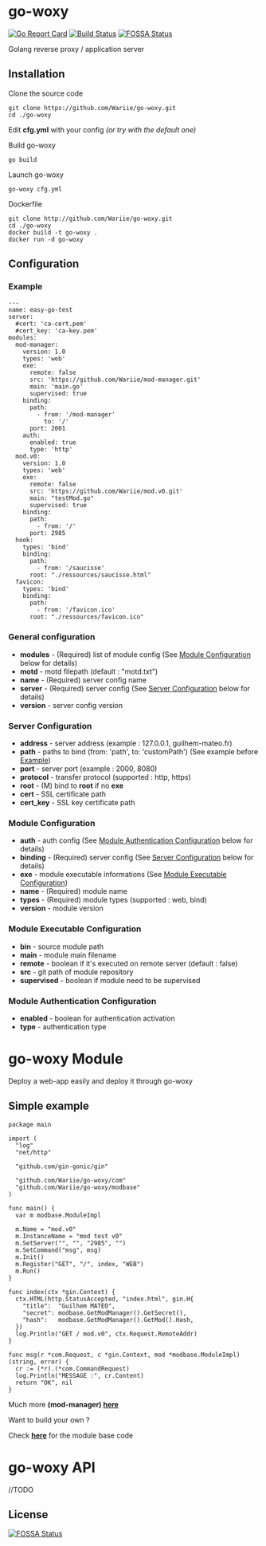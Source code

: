 # go-woxy

[![Go Report Card](https://goreportcard.com/badge/github.com/Wariie/go-woxy)](https://goreportcard.com/report/github.com/Wariie/go-woxy)
[![Build Status](https://travis-ci.com/Wariie/go-woxy.svg?branch=master)](https://travis-ci.com/Wariie/go-woxy)
[![FOSSA Status](https://app.fossa.com/api/projects/git%2Bgithub.com%2FWariie%2Fgo-woxy.svg?type=shield)](https://app.fossa.com/projects/git%2Bgithub.com%2FWariie%2Fgo-woxy?ref=badge_shield)

Golang reverse proxy / application server

## Installation

Clone the source code

    git clone https://github.com/Wariie/go-woxy.git
    cd ./go-woxy
  
Edit **cfg.yml** with your config *(or try with the default one)*

Build go-woxy

    go build

Launch go-woxy

    go-woxy cfg.yml

Dockerfile

    git clone http://github.com/Wariie/go-woxy.git
    cd ./go-woxy
    docker build -t go-woxy .
    docker run -d go-woxy

## Configuration

### Example

    ---
    name: easy-go-test
    server:
      #cert: 'ca-cert.pem'
      #cert_key: 'ca-key.pem'
    modules: 
      mod-manager:
        version: 1.0
        types: 'web'
        exe:
          remote: false
          src: 'https://github.com/Wariie/mod-manager.git'
          main: 'main.go'
          supervised: true
        binding:
          path:
            - from: '/mod-manager'
              to: '/'
          port: 2001
        auth:
          enabled: true
          type: 'http'
      mod.v0: 
        version: 1.0
        types: 'web'
        exe:
          remote: false
          src: 'https://github.com/Wariie/mod.v0.git'
          main: "testMod.go"
          supervised: true
        binding:
          path: 
            - from: '/'
          port: 2985  
      hook:
        types: 'bind'
        binding:
          path:
            - from: '/saucisse' 
          root: "./ressources/saucisse.html"
      favicon:
        types: 'bind'
        binding:
          path:
            - from: '/favicon.ico'
          root: "./ressources/favicon.ico"
  
### General configuration

* **modules** - (Required) list of module config (See [Module Configuration](#module-configuration) below for details)
* **motd** - motd filepath (default : "motd.txt")
* **name** - (Required) server config name
* **server** - (Required) server config (See [Server Configuration](#server-configuration) below for details)
* **version** - server config version

### Server Configuration

* **address** - server address (example : 127.0.0.1, guilhem-mateo.fr)
* **path** - paths to bind (from: 'path', to: 'customPath') (See example before [Example](#example))
* **port** - server port (example : 2000, 8080)
* **protocol** - transfer protocol (supported : http, https)
* **root** - (M) bind to **root** if no **exe**
* **cert** - SSL certificate path
* **cert_key** - SSL key certificate path

### Module Configuration

* **auth** - auth config (See [Module Authentication Configuration](#module-authentication-configuration) below for details)
* **binding** - (Required) server config (See [Server Configuration](#server-configuration) below for details)
* **exe** - module executable informations (See [Module Executable Configuration](#module-executable-configuration))
* **name** - (Required) module name
* **types** - (Required) module types (supported : web, bind)
* **version** - module version

### Module Executable Configuration

* **bin** - source module path
* **main** - module main filename
* **remote** - boolean if it's executed on remote server (default : false)
* **src** - git path of module repository
* **supervised** - boolean if module need to be supervised

### Module Authentication Configuration

* **enabled** - boolean for authentication activation
* **type** - authentication type

# go-woxy Module

Deploy a web-app easily and deploy it through go-woxy

## Simple example

    package main

    import (
      "log"
      "net/http"

      "github.com/gin-gonic/gin"

      "github.com/Wariie/go-woxy/com"
      "github.com/Wariie/go-woxy/modbase"
    )

    func main() {
      var m modbase.ModuleImpl

      m.Name = "mod.v0"
      m.InstanceName = "mod test v0"
      m.SetServer("", "", "2985", "")
      m.SetCommand("msg", msg)
      m.Init()
      m.Register("GET", "/", index, "WEB")
      m.Run()
    }

    func index(ctx *gin.Context) {
      ctx.HTML(http.StatusAccepted, "index.html", gin.H{
        "title":  "Guilhem MATEO",
        "secret": modbase.GetModManager().GetSecret(),
        "hash":   modbase.GetModManager().GetMod().Hash,
      })
      log.Println("GET / mod.v0", ctx.Request.RemoteAddr)
    }

    func msg(r *com.Request, c *gin.Context, mod *modbase.ModuleImpl) (string, error) {
      cr := (*r).(*com.CommandRequest)
      log.Println("MESSAGE :", cr.Content)
      return "OK", nil
    }

Much more **(mod-manager) [here](https://github.com/Wariie/mod-manager)**

Want to build your own ?

Check **[here](https://github.com/Wariie/go-woxy/tree/master/modbase)** for the module base code

# go-woxy API

//TODO


## License
[![FOSSA Status](https://app.fossa.com/api/projects/git%2Bgithub.com%2FWariie%2Fgo-woxy.svg?type=large)](https://app.fossa.com/projects/git%2Bgithub.com%2FWariie%2Fgo-woxy?ref=badge_large)